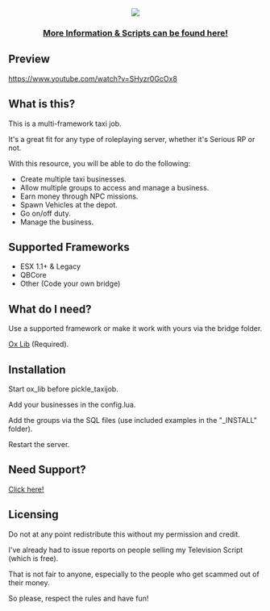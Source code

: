 <div align='center'><img src='https://user-images.githubusercontent.com/111543470/210480469-65f0c4c8-b067-4154-b17d-05d4afd60300.png'/></div>
<div align='center'><h3><a href='https://picklemods.com/'>More Information & Scripts can be found here!</a></h3></div>

## Preview

https://www.youtube.com/watch?v=SHyzr0GcOx8

## What is this?
   
<p>This is a multi-framework taxi job.</p>

<p>It's a great fit for any type of roleplaying server, whether it's Serious RP or not.</p>

With this resource, you will be able to do the following:

- Create multiple taxi businesses.
- Allow multiple groups to access and manage a business. 
- Earn money through NPC missions.
- Spawn Vehicles at the depot.
- Go on/off duty.
- Manage the business.

## Supported Frameworks

- ESX 1.1+ & Legacy
- QBCore
- Other (Code your own bridge)

## What do I need?

Use a supported framework or make it work with yours via the bridge folder.

<a href='https://github.com/overextended/ox_lib/releases/'>Ox Lib</a> (Required).

## Installation

<p>Start ox_lib before pickle_taxijob.</p>
<p>Add your businesses in the config.lua.</p>
<p>Add the groups via the SQL files (use included examples in the "_INSTALL" folder).</p>
<p>Restart the server.</p>

## Need Support?

<a href='https://picklemods.com'>Click here!</a>

## Licensing

<p>Do not at any point redistribute this without my permission and credit.</p>
<p>I've already had to issue reports on people selling my Television Script (which is free).</p>
<p>That is not fair to anyone, especially to the people who get scammed out of their money.</p>
<p>So please, respect the rules and have fun!</p>
